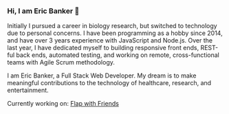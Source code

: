 ### Hi, I am Eric Banker 👋

Initially I pursued a career in biology research, but switched to technology due to personal concerns. I have been programming as a hobby since 2014, and have over 3 years experience with JavaScript and Node.js. Over the last year, I have dedicated myself to building responsive front ends, REST-ful back ends, automated testing, and working on remote, cross-functional teams with Agile Scrum methodology.

I am Eric Banker, a Full Stack Web Developer. My dream is to make meaningful contributions to the technology of healthcare, research, and entertainment.

Currently working on: [Flap with Friends](https://github.com/EricBanker12/flap-with-friends)

<!--
**EricBanker12/EricBanker12** is a ✨ _special_ ✨ repository because its `README.md` (this file) appears on your GitHub profile.

Here are some ideas to get you started:

- 🔭 I’m currently working on ...
- 🌱 I’m currently learning ...
- 👯 I’m looking to collaborate on ...
- 🤔 I’m looking for help with ...
- 💬 Ask me about ...
- 📫 How to reach me: ...
- 😄 Pronouns: ...
- ⚡ Fun fact: ...
-->
